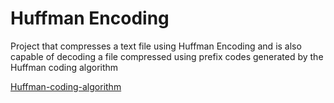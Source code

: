 # Huffman Encoding

Project that compresses a text file using Huffman Encoding and is also capable of decoding a file compressed using prefix codes generated by the Huffman coding algorithm

[Huffman-coding-algorithm](https://en.wikipedia.org/wiki/Huffman_coding)
